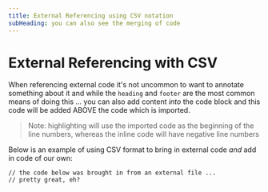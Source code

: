 ```yaml
---
title: External Referencing using CSV notation
subHeading: you can also see the merging of code 
---
```

# External Referencing with CSV

When referencing external code it's not uncommon to want to annotate something about it and while the `heading` and `footer` are the most common means of doing this ... you can also add content _into_ the code block and this code will be added ABOVE the code which is imported.

> Note: highlighting will use the imported code as the beginning of the line numbers, whereas the inline code will have negative line numbers

Below is an example of using CSV format to bring in external code _and_ add in code of our own:

```#ts filename="./foo/code.ts", heading="Using CSV format", highlight=2, footer="to be or not to be"
// the code below was brought in from an external file ...
// pretty great, eh?
```
